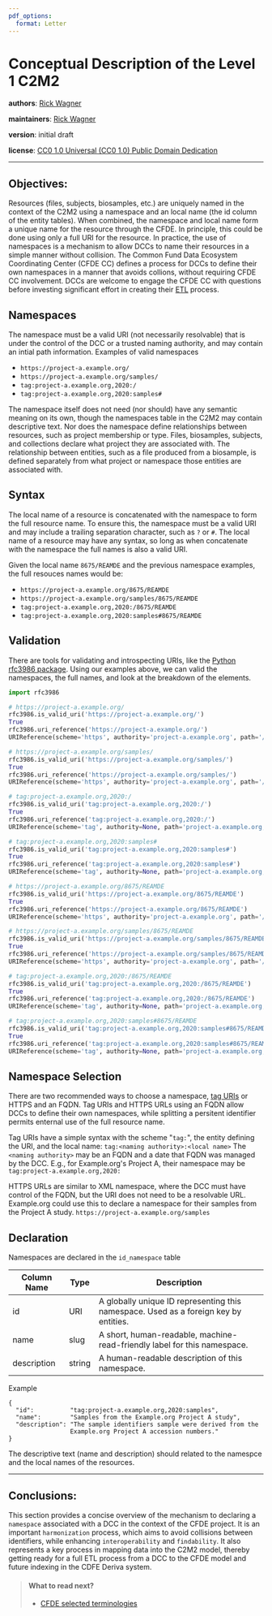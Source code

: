 ```yaml
---
pdf_options:
  format: Letter
---
```


# Conceptual Description of the Level 1 C2M2

**authors**: [Rick Wagner](https://orcid.org/0000-0003-1291-5876)

**maintainers**: [Rick Wagner](https://orcid.org/0000-0003-1291-5876)

**version**: initial draft

**license**: [CC0 1.0 Universal (CC0 1.0) Public Domain Dedication](https://creativecommons.org/publicdomain/zero/1.0/deed.en)

---

## Objectives:

Resources (files, subjects, biosamples, etc.) are uniquely
named in the context of the C2M2 using a namespace and an local name
(the id column of the entity tables). When
combined, the namespace and local name form a unique name for the
resource through the CFDE. In principle, this could be done using 
only a full URI for the resource. In practice, the use of namespaces
is a mechanism to allow DCCs to name their resources in a simple
manner without collision. The Common Fund Data Ecosystem Coordinating Center (CFDE CC) defines a process for DCCs to
define their own namespaces in a manner that avoids collions, without
requiring CFDE CC involvement. DCCs are welcome to engage the CFDE CC
with questions before investing significant effort in creating their [ETL](https://docs.nih-cfde.org/en/latest/CFDE-glossary/#extract-transform-load-process-etl) process.

## Namespaces

The namespace must be a valid URI (not necessarily resolvable) that is
under the control of the DCC or a trusted naming authority, and may
contain an intial path information. Examples of valid namespaces
 * `https://project-a.example.org/`
 * `https://project-a.example.org/samples/`
 * `tag:project-a.example.org,2020:/`
 * `tag:project-a.example.org,2020:samples#`

The namespace itself does not need (nor should) have any
semantic meaning on its own, though the namespaces table in the C2M2 may contain
descriptive text. Nor does the namespace define relationships between
resources, such as project membership or type. Files, biosamples,
subjects, and collections declare what project they are associated
with. The relationship between entities, such as a file produced from
a biosample, is defined separately from what project or namespace
those entities are associated with.

## Syntax

The local name of a resource is concatenated with the namespace to form the full resource name. To ensure
this, the namespace must be a valid URI and may include a trailing separation character, such as `?` or `#`. The local name of a resource may have any syntax, so long as when concatenate with the namespace the full names is also a valid URI.

Given the local name `8675/REAMDE` and the previous namespace
examples, the full resouces names would be:
 * `https://project-a.example.org/8675/REAMDE`
 * `https://project-a.example.org/samples/8675/REAMDE`
 * `tag:project-a.example.org,2020:/8675/REAMDE`
 * `tag:project-a.example.org,2020:samples#8675/REAMDE`
 
## Validation

There are tools for validating and introspecting URIs, like the [Python rfc3986 package](https://pypi.org/project/rfc3986/). Using our examples above, we can valid the namespaces, the full names, and look at the breakdown of the elements.

```python
import rfc3986

# https://project-a.example.org/
rfc3986.is_valid_uri('https://project-a.example.org/')
True
rfc3986.uri_reference('https://project-a.example.org/')
URIReference(scheme='https', authority='project-a.example.org', path='/', query=None, fragment=None)

# https://project-a.example.org/samples/
rfc3986.is_valid_uri('https://project-a.example.org/samples/')
True
rfc3986.uri_reference('https://project-a.example.org/samples/')
URIReference(scheme='https', authority='project-a.example.org', path='/samples/', query=None, fragment=None)

# tag:project-a.example.org,2020:/
rfc3986.is_valid_uri('tag:project-a.example.org,2020:/')
True
rfc3986.uri_reference('tag:project-a.example.org,2020:/')
URIReference(scheme='tag', authority=None, path='project-a.example.org,2020:/', query=None, fragment=None)

# tag:project-a.example.org,2020:samples#
rfc3986.is_valid_uri('tag:project-a.example.org,2020:samples#')
True
rfc3986.uri_reference('tag:project-a.example.org,2020:samples#')
URIReference(scheme='tag', authority=None, path='project-a.example.org,2020:samples', query=None, fragment='')

# https://project-a.example.org/8675/REAMDE
rfc3986.is_valid_uri('https://project-a.example.org/8675/REAMDE')
True
rfc3986.uri_reference('https://project-a.example.org/8675/REAMDE')
URIReference(scheme='https', authority='project-a.example.org', path='/8675/REAMDE', query=None, fragment=None)

# https://project-a.example.org/samples/8675/REAMDE
rfc3986.is_valid_uri('https://project-a.example.org/samples/8675/REAMDE')
True
rfc3986.uri_reference('https://project-a.example.org/samples/8675/REAMDE')
URIReference(scheme='https', authority='project-a.example.org', path='/samples/8675/REAMDE', query=None, fragment=None)

# tag:project-a.example.org,2020:/8675/REAMDE
rfc3986.is_valid_uri('tag:project-a.example.org,2020:/8675/REAMDE')
True
rfc3986.uri_reference('tag:project-a.example.org,2020:/8675/REAMDE')
URIReference(scheme='tag', authority=None, path='project-a.example.org,2020:/8675/REAMDE', query=None, fragment=None)

# tag:project-a.example.org,2020:samples#8675/REAMDE
rfc3986.is_valid_uri('tag:project-a.example.org,2020:samples#8675/REAMDE')
True
rfc3986.uri_reference('tag:project-a.example.org,2020:samples#8675/REAMDE')
URIReference(scheme='tag', authority=None, path='project-a.example.org,2020:samples', query=None, fragment='8675/REAMDE')
```

## Namespace Selection

There are two recommended ways to choose a namespace, [tag URIs](https://en.wikipedia.org/wiki/Tag_URI_scheme)
or HTTPS and an FQDN. Tag URIs and HTTPS URLs using an FQDN allow DCCs
to define their own namespaces, while splitting a persitent identifier
permits enternal use of the full resource name.

Tag URIs have a simple syntax with the scheme "`tag:`", the entity
defining the URI, and the local name:
  `tag:<naming authority>:<local name>`
The `<naming authority>` may be an FQDN and a date that FQDN was managed
by the DCC. E.g., for Example.org's Project A, their namespace may be
  `tag:project-a.example.org,2020:`

HTTPS URLs are similar to XML namespace, where the DCC must have control of the FQDN,
but the URI does not need to be a resolvable URL. Example.org could
use this to declare a namespace for their samples from the Project A study.
  `https://project-a.example.org/samples`

## Declaration

Namespaces are declared in the `id_namespace` table

| Column Name |  Type |        Description |
|------------ | ----- | ------------------ |
| id |  URI | A globally unique ID representing this namespace. Used as a foreign key by entities. |
| name | slug | A short, human-readable, machine-read-friendly label for this namespace. | 
| description | string| A human-readable description of this namespace. |

Example

```
{
  "id":          "tag:project-a.example.org,2020:samples",
  "name":        "Samples from the Example.org Project A study",
  "description": "The sample identifiers sample were derived from the
                 Example.org Project A accession numbers."
}
```

The descriptive text (name and description) should related to the
namespce and the local names of the resources.

---
 
## Conclusions:

This section provides a concise overview of the mechanism to declaring a `namespace` associated with a DCC in the context of the CFDE project. It is an important `harmonization` process, which aims to avoid collisions between identifiers, while enhancing `interoperability` and `findability`. It also represents a key process in mapping data into the C2M2 model, thereby getting ready for a full ETL process from a DCC to the CFDE model and future indexing in the CDFE Deriva system.

> ####  What to read next?
> * [CFDE selected terminologies](../Semantics/cfde-terminologies.md)


